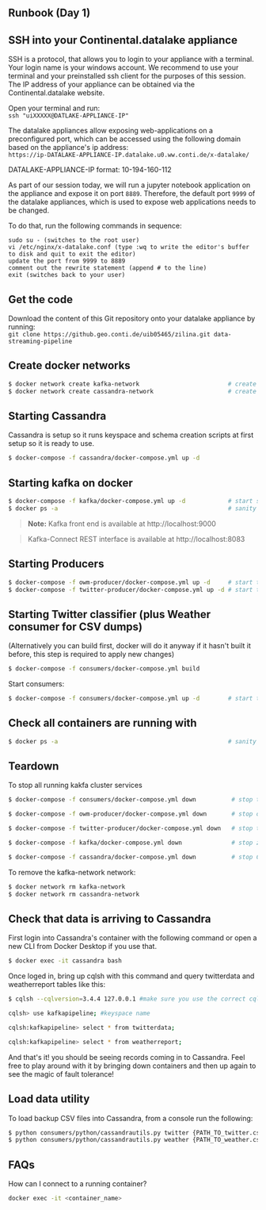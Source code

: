 ## Runbook (Day 1)

## SSH into your Continental.datalake appliance
SSH is a protocol, that allows you to login to your appliance with a terminal. Your login name is your windows account. 
We recommend to use your terminal and your preinstalled ssh client for the purposes of this session. 
The IP address of your appliance can be obtained via the Continental.datalake website.

Open your terminal and run:  
``ssh "uiXXXXX@DATLAKE-APPLIANCE-IP"``

The datalake appliances allow exposing web-applications on a preconfigured port, which can be accessed using the following domain based on the appliance's ip address:  
``https://ip-DATALAKE-APPLIANCE-IP.datalake.u0.ww.conti.de/x-datalake/``

DATALAKE-APPLIANCE-IP format: 10-194-160-112

As part of our session today, we will run a jupyter notebook application on the appliance and expose it on port `8889`.
Therefore, the default port `9999` of the datalake appliances, which is used to expose web applications needs to be changed.

To do that, run the following commands in sequence:
```
sudo su - (switches to the root user)
vi /etc/nginx/x-datalake.conf (type :wq to write the editor's buffer to disk and quit to exit the editor)
update the port from 9999 to 8889
comment out the rewrite statement (append # to the line)
exit (switches back to your user)
```

## Get the code
Download the content of this Git repository onto your datalake appliance by running:  
``git clone https://github.geo.conti.de/uib05465/zilina.git data-streaming-pipeline``

## Create docker networks
```bash
$ docker network create kafka-network                         # create a new docker network for kafka cluster (zookeeper, broker, kafka-manager services, and kafka connect sink services)
$ docker network create cassandra-network                     # create a new docker network for cassandra. (kafka connect will exist on this network as well in addition to kafka-network)
```
## Starting Cassandra

Cassandra is setup so it runs keyspace and schema creation scripts at first setup so it is ready to use.
```bash
$ docker-compose -f cassandra/docker-compose.yml up -d
```

## Starting kafka on docker
```bash
$ docker-compose -f kafka/docker-compose.yml up -d            # start single zookeeper, broker, kafka-manager and kafka-connect services
$ docker ps -a                                                # sanity check to make sure services are up: kafka_broker_1, kafka-manager, zookeeper, kafka-connect service
```

> **Note:** 
Kafka front end is available at http://localhost:9000

> Kafka-Connect REST interface is available at http://localhost:8083

## Starting Producers
```bash
$ docker-compose -f owm-producer/docker-compose.yml up -d     # start the producer that retrieves open weather map
$ docker-compose -f twitter-producer/docker-compose.yml up -d # start the producer for twitter
```
## Starting Twitter classifier (plus Weather consumer for CSV dumps)

(Alternatively you can build first, docker will do it anyway if it hasn't built it before, this step is required to apply new changes)
```bash
$ docker-compose -f consumers/docker-compose.yml build
```
Start consumers:
```bash
$ docker-compose -f consumers/docker-compose.yml up -d        # start the consumers
```

## Check all containers are running with
```bash
$ docker ps -a                                                # sanity check to make sure services are up: kafka_broker_1, kafka-manager, zookeeper, kafka-connect service
```
## Teardown

To stop all running kakfa cluster services

```bash
$ docker-compose -f consumers/docker-compose.yml down          # stop the consumers

$ docker-compose -f owm-producer/docker-compose.yml down       # stop open weather map producer

$ docker-compose -f twitter-producer/docker-compose.yml down   # stop twitter producer

$ docker-compose -f kafka/docker-compose.yml down              # stop zookeeper, broker, kafka-manager and kafka-connect services

$ docker-compose -f cassandra/docker-compose.yml down          # stop Cassandra
```

To remove the kafka-network network:

```bash
$ docker network rm kafka-network
$ docker network rm cassandra-network
```

## Check that data is arriving to Cassandra

First login into Cassandra's container with the following command or open a new CLI from Docker Desktop if you use that.
```bash
$ docker exec -it cassandra bash
```
Once loged in, bring up cqlsh with this command and query twitterdata and weatherreport tables like this:
```bash
$ cqlsh --cqlversion=3.4.4 127.0.0.1 #make sure you use the correct cqlversion

cqlsh> use kafkapipeline; #keyspace name

cqlsh:kafkapipeline> select * from twitterdata;

cqlsh:kafkapipeline> select * from weatherreport;
```

And that's it! you should be seeing records coming in to Cassandra. Feel free to play around with it by bringing down containers and then up again to see the magic of fault tolerance!

## Load data utility
To load backup CSV files into Cassandra, from a console run the following:

```bash
$ python consumers/python/cassandrautils.py twitter {PATH_TO_twitter.csv}
$ python consumers/python/cassandrautils.py weather {PATH_TO_weather.csv}
```

## FAQs

How can I connect to a running container?

```bash
docker exec -it <container_name>
```

